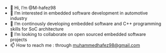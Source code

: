 - 👋 Hi, I’m @M-hafez98
- 👀 I’m interested in embedded software development in automotive industry
- 🌱 I’m continously developing embedded software and C++ programming skills for SoC architecture
- 💞️ I’m looking to collaborate on open sourced embedded software projects
- 📫 How to reach me : through muhammedhafez98@gmail.com

<!---
M-hafez98/M-hafez98 is a ✨ special ✨ repository because its `README.md` (this file) appears on your GitHub profile.
You can click the Preview link to take a look at your changes.
--->
